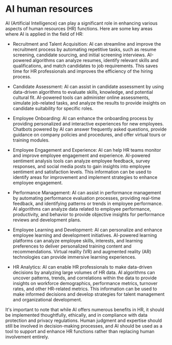 # AI human resources

AI (Artificial Intelligence) can play a significant role in enhancing various aspects of human resources (HR) functions. Here are some key areas where AI is applied in the field of HR:

* Recruitment and Talent Acquisition: AI can streamline and improve the recruitment process by automating repetitive tasks, such as resume screening, candidate sourcing, and initial screening interviews. AI-powered algorithms can analyze resumes, identify relevant skills and qualifications, and match candidates to job requirements. This saves time for HR professionals and improves the efficiency of the hiring process.

* Candidate Assessment: AI can assist in candidate assessment by using data-driven algorithms to evaluate skills, knowledge, and potential cultural fit. AI-powered tools can administer online assessments, simulate job-related tasks, and analyze the results to provide insights on candidate suitability for specific roles.

* Employee Onboarding: AI can enhance the onboarding process by providing personalized and interactive experiences for new employees. Chatbots powered by AI can answer frequently asked questions, provide guidance on company policies and procedures, and offer virtual tours or training modules.

* Employee Engagement and Experience: AI can help HR teams monitor and improve employee engagement and experience. AI-powered sentiment analysis tools can analyze employee feedback, survey responses, and social media posts to gain insights into employee sentiment and satisfaction levels. This information can be used to identify areas for improvement and implement strategies to enhance employee engagement.

* Performance Management: AI can assist in performance management by automating performance evaluation processes, providing real-time feedback, and identifying patterns or trends in employee performance. AI algorithms can analyze data related to employee performance, productivity, and behavior to provide objective insights for performance reviews and development plans.

* Employee Learning and Development: AI can personalize and enhance employee learning and development initiatives. AI-powered learning platforms can analyze employee skills, interests, and learning preferences to deliver personalized training content and recommendations. Virtual reality (VR) and augmented reality (AR) technologies can provide immersive learning experiences.

* HR Analytics: AI can enable HR professionals to make data-driven decisions by analyzing large volumes of HR data. AI algorithms can uncover patterns, trends, and correlations within the data to provide insights on workforce demographics, performance metrics, turnover rates, and other HR-related metrics. This information can be used to make informed decisions and develop strategies for talent management and organizational development.

It's important to note that while AI offers numerous benefits in HR, it should be implemented thoughtfully, ethically, and in compliance with data protection and privacy regulations. Human judgment and expertise should still be involved in decision-making processes, and AI should be used as a tool to support and enhance HR functions rather than replacing human involvement entirely.